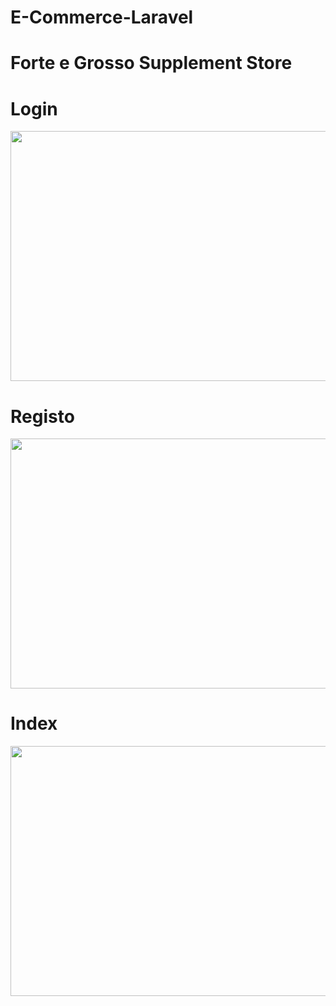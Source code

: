 # E-Commerce-Laravel 

# Forte e Grosso Supplement Store

# Login
<div>
    <img src="https://user-images.githubusercontent.com/36573496/56173219-b5df4000-5fe4-11e9-8758-9dd548b5c42a.PNG" width = "800" height = "400"
</div>
    
# Registo
<div>
    <img src="https://user-images.githubusercontent.com/36573496/56173242-c394c580-5fe4-11e9-94d8-837d96b5663e.PNG" width = "800" height = "400"
</div>

# Index

<div>
    <img src="https://user-images.githubusercontent.com/36573496/56173250-d0191e00-5fe4-11e9-80b3-af172ca93ea1.PNG" width = "800" height = "400"
</div>




